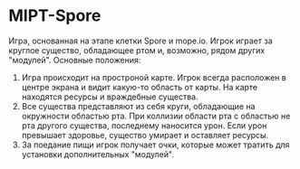 # MIPT-Spore
Игра, основанная на этапе клетки Spore и mope.io. Игрок играет за круглое существо, обладающее ртом и, возможно, рядом других "модулей".
Основные положения:
1. Игра происходит на простроной карте. Игрок всегда расположен в центре экрана и видит какую-то область от карты. На карте находятся ресурсы и враждебные существа.
2. Все существа представляют из себя круги, обладающие на окружности областью рта. При коллизии области рта с областью не рта другого существа, последнему наносится урон. Если урон превышает здоровье, существо умирает и оставляет ресурсы.
3. За поедание пищи игрок получает очки, которые может тратить для установки дополнительных "модулей".
